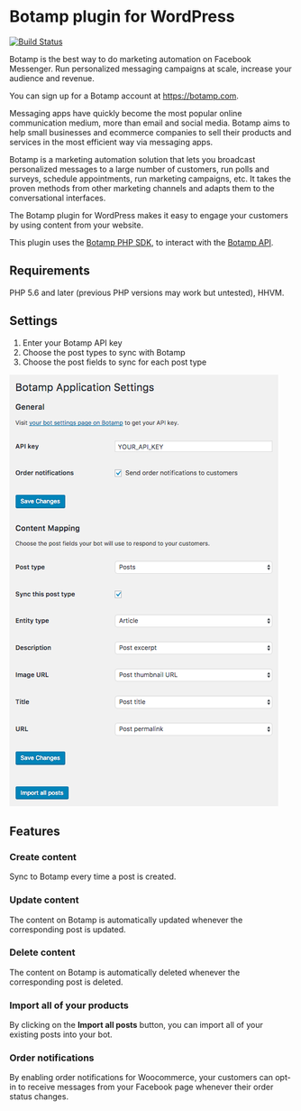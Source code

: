 # Botamp plugin for WordPress

[![Build Status](https://travis-ci.org/botamp/botamp-wordpress.svg?branch=master)](https://travis-ci.org/botamp/botamp-wordpress)

Botamp is the best way to do marketing automation on Facebook Messenger. Run personalized messaging campaigns at scale, increase your audience and revenue.

You can sign up for a Botamp account at https://botamp.com.

Messaging apps have quickly become the most popular online communication medium, more than email and social media.
Botamp aims to help small businesses and ecommerce companies to sell their products and services in the most efficient way
via messaging apps.

Botamp is a marketing automation solution that lets you broadcast personalized messages to a large number of customers,
run polls and surveys, schedule appointments, run marketing campaigns, etc.
It takes the proven methods from other marketing channels and adapts them to the conversational interfaces.

The Botamp plugin for WordPress makes it easy to engage your customers by using content from your website.

This plugin uses the [Botamp PHP SDK](https://github.com/botamp/botamp-php), to interact with the [Botamp API](https://app.botamp.com/docs/api).

## Requirements

PHP 5.6 and later (previous PHP versions may work but untested), HHVM.

## Settings
1. Enter your Botamp API key
2. Choose the post types to sync with Botamp
3. Choose the post fields to sync for each post type

![Scrrenshot](settings.png)

## Features

### Create content
Sync to Botamp every time a post is created.

### Update content
The content on Botamp is automatically updated whenever the corresponding post is updated.

### Delete content
The content on Botamp is automatically deleted whenever the corresponding post is deleted.

### Import all of your products
By clicking on the **Import all posts** button, you can import all of your existing posts into your bot.

### Order notifications
By enabling order notifications for Woocommerce, your customers can opt-in to receive messages from your Facebook page whenever their order status changes.
